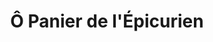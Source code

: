 ---
title: "Ô Panier de l'Épicurien"
url: /saint-andiol/o-panier-de-lepicurien/
shop: charcuterie
---
